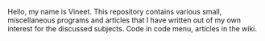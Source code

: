 Hello, my name is Vineet.
This repository contains various small, miscellaneous programs and articles that I have written out of my own interest for the discussed subjects.
Code in code menu, articles in the wiki.
